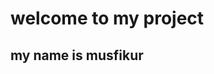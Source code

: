 <h1>welcome to my project</h1>
<h2>my name is musfikur</h2>
<img url="https://drive.google.com/file/d/12e5shlgI6cWF-yvGuavNryD3YqYpW4Uw/view?usp=drivesdk" />
